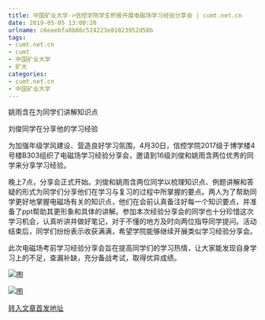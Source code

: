 ```yaml
---
title: 中国矿业大学->信控学院学生积极开展电磁场学习经验分享会 | cumt.net.cn
date: 2019-05-05 13:00:20
urlname: c6eeebfa8b86c524223e81023952d58b
tags: 
- cumt.net.cn
- cumt
- 中国矿业大学
- 矿大
categories:
- cumt.net.cn
- 中国矿业大学
---
```


姚雨含在为同学们讲解知识点

刘俊同学在分享他的学习经验

为加强年级学风建设、营造良好学习氛围，4月30日，信控学院2017级于博学楼4号楼B303组织了电磁场学习经验分享会，邀请到16级刘俊和姚雨含两位优秀的同学来分享学习经验。

晚上7点，分享会正式开始。刘俊和姚雨含两位同学以梳理知识点、例题讲解和答疑的形式为同学们分享他们在学习与复习的过程中所掌握的要点。两人为了帮助同学更好地掌握电磁场有关的知识点，他们在会前认真备注好每一个知识要点，并准备了ppt帮助其更形象和具体的讲解。参加本次经验分享会的同学也十分珍惜这次学习机会，认真听讲并做好笔记，对于不懂的地方及时向两位指导同学提问。活动结束后，同学们纷纷表示收获满满，希望学院能够继续开展类似学习经验分享会。

此次电磁场考前学习经验分享会旨在提高同学们的学习热情，让大家能发现自身学习上的不足，查漏补缺，充分备战考试，取得优异成绩。

![图](http://xwzx.cumt.edu.cn/_upload/article/images/e3/0a/742367554ee6a1f4d9e3baef156c/063a37af-bede-4d3c-82bb-3b5a576b5a5d.jpg)

![图](http://xwzx.cumt.edu.cn/_upload/article/images/e3/0a/742367554ee6a1f4d9e3baef156c/e043842b-df15-4579-ad86-0aae6bd19ea0.jpg)

[转入文章首发地址](http://xwzx.cumt.edu.cn/fb/66/c523a523110/page.htm)